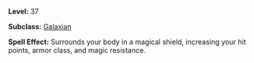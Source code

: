 <!-- TITLE: Spell: Shield Of Maelin -->
<!-- SUBTITLE:  -->

**Level:** 37

**Subclass:** [Galaxian](galaxian)

**Spell Effect:** Surrounds your body in a magical shield, increasing your hit points, armor class, and magic resistance.